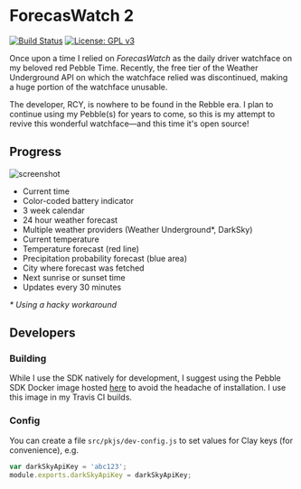 
# ForecasWatch 2
[![Build Status](https://travis-ci.org/mattrossman/forecaswatch2.svg?branch=master)](https://travis-ci.org/mattrossman/forecaswatch2)
[![License: GPL v3](https://img.shields.io/badge/License-GPLv3-blue.svg)](https://www.gnu.org/licenses/gpl-3.0)


Once upon a time I relied on *ForecasWatch* as the daily driver watchface on my beloved red Pebble Time. Recently, the free tier of the Weather Underground API on which the watchface relied was discontinued, making a huge portion of the watchface unusable.

The developer, RCY, is nowhere to be found in the Rebble era. I plan to continue using my Pebble(s) for years to come, so this is my attempt to revive this wonderful watchface—and this time it's open source!

## Progress

![screenshot](https://i.imgur.com/EA8vTt9.png)

* Current time
* Color-coded battery indicator
* 3 week calendar
* 24 hour weather forecast
* Multiple weather providers (Weather Underground*, DarkSky)
* Current temperature
* Temperature forecast (red line)
* Precipitation probability forecast (blue area)
* City where forecast was fetched
* Next sunrise or sunset time
* Updates every 30 minutes

*\* Using a hacky workaround*

## Developers

### Building

While I use the SDK natively for development, I suggest using the Pebble SDK Docker image hosted [here](https://hub.docker.com/r/dmorgan81/rebble) to avoid the headache of installation. I use this image in my Travis CI builds.

### Config
You can create a file `src/pkjs/dev-config.js` to set values for Clay keys (for convenience), e.g.

```javascript
var darkSkyApiKey = 'abc123';
module.exports.darkSkyApiKey = darkSkyApiKey;
```